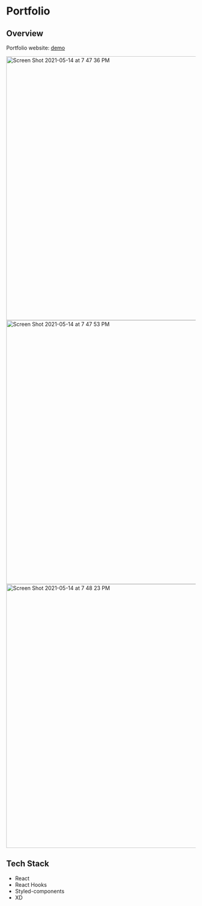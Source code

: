 # Portfolio

## Overview
Portfolio website: [demo](https://akaritsutsui.com/)

<img width="700" alt="Screen Shot 2021-05-14 at 7 47 36 PM" src="https://user-images.githubusercontent.com/64046039/118348361-976b0c00-b4fe-11eb-954c-0c705aac5300.png">
<img width="700" alt="Screen Shot 2021-05-14 at 7 47 53 PM" src="https://user-images.githubusercontent.com/64046039/118348366-9e921a00-b4fe-11eb-8a3e-a69fe7a0f8b0.png">
<img width="700" alt="Screen Shot 2021-05-14 at 7 48 23 PM" src="https://user-images.githubusercontent.com/64046039/118348370-a6ea5500-b4fe-11eb-97cd-d1c518a2d854.png">


## Tech Stack
* React
* React Hooks
* Styled-components
* XD
